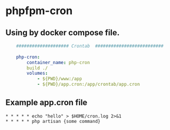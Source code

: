 # phpfpm-cron
 

## Using by docker compose file.
```yml
    #################### Crontab  ##########################
    
    php-cron:
        container_name: php-cron
        build ./
        volumes:
            - ${PWD}/www:/app
            - ${PWD}/app.cron:/app/crontab/app.cron
```
## Example app.cron file

```cron
* * * * * echo "hello" > $HOME/cron.log 2>&1
* * * * * php artisan {some command}
```
